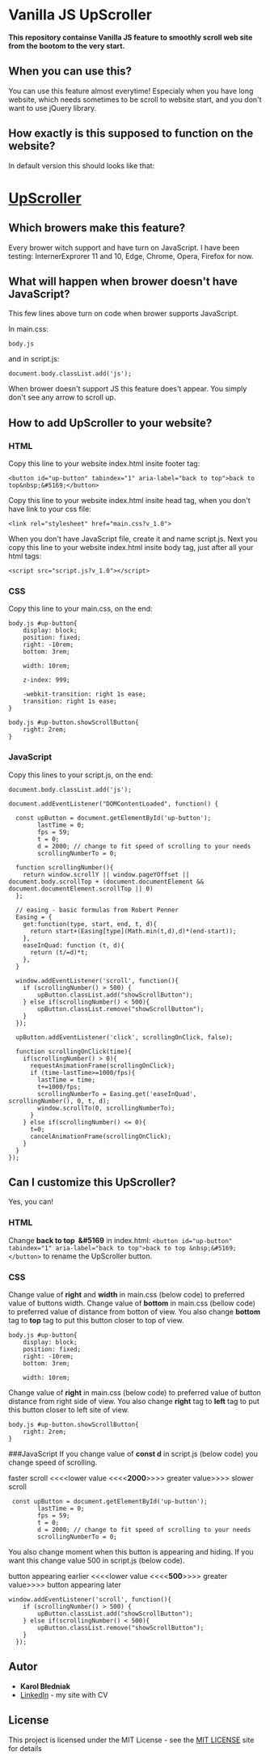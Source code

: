 # Vanilla JS UpScroller

**This repository containse Vanilla JS feature to smoothly scroll web site from the bootom to the very start.**


## When you can use this?

You can use this feature almost everytime! Especialy when you have long website, which needs sometimes to be scroll to website start, and you don't want to use jQuery library. 

## How exactly is this supposed to function on the website?
In default version this should looks like that:

# [UpScroller](https://karolbledniak.github.io/Vanilla-JS-UpScroller/) 

## Which browers make this feature?

Every brower witch support and have turn on JavaScript.
I have been testing: InternerExprorer 11 and 10, Edge, Chrome, Opera, Firefox for now.

## What will happen when brower doesn't have JavaScript?

This few lines above turn on code when brower supports JavaScript.

In main.css:

```
body.js
```

and in script.js:

```
document.body.classList.add('js');
```
When brower doesn't support JS this feature does't appear. You simply don't see any arrow to scroll up.

## How to add UpScroller to your website?

### HTML
Copy this line to your website index.html insite footer tag:
```
<button id="up-button" tabindex="1" aria-label="back to top">back to top&nbsp;&#5169;</button>
```
Copy this line to your website index.html insite head tag, when you don't have link to your css file:
```
<link rel="stylesheet" href="main.css?v_1.0">
```
When you don't have JavaScript file, create it and name script.js. Next you copy this line to your website index.html insite body tag, just after all your html tags:
```
<script src="script.js?v_1.0"></script>
```
### CSS
Copy this line to your main.css, on the end:
```
body.js #up-button{
	display: block;
	position: fixed;
	right: -10rem;
	bottom: 3rem;
	
	width: 10rem;

	z-index: 999;

	-webkit-transition: right 1s ease;
    transition: right 1s ease;
}

body.js #up-button.showScrollButton{
	right: 2rem;
}
```
### JavaScript
Copy this lines to your script.js, on the end:
```
document.body.classList.add('js');

document.addEventListener("DOMContentLoaded", function() {
  
  const upButton = document.getElementById('up-button');
        lastTime = 0;
        fps = 59;
        t = 0;
        d = 2000; // change to fit speed of scrolling to your needs
        scrollingNumberTo = 0;
        
  function scrollingNumber(){
    return window.scrollY || window.pageYOffset || document.body.scrollTop + (document.documentElement && document.documentElement.scrollTop || 0)
  };

  // easing - basic formulas from Robert Penner 
  Easing = {
    get:function(type, start, end, t, d){
      return start+(Easing[type](Math.min(t,d),d)*(end-start));
    },
    easeInQuad: function (t, d){
      return (t/=d)*t;
    },
  }
  
  window.addEventListener('scroll', function(){
    if (scrollingNumber() > 500) {
        upButton.classList.add("showScrollButton");
    } else if(scrollingNumber() < 500){
        upButton.classList.remove("showScrollButton");
    }
  });

  upButton.addEventListener('click', scrollingOnClick, false);

  function scrollingOnClick(time){
    if(scrollingNumber() > 0){
      requestAnimationFrame(scrollingOnClick);
      if (time-lastTime>=1000/fps){
        lastTime = time;
        t+=1000/fps;
        scrollingNumberTo = Easing.get('easeInQuad', scrollingNumber(), 0, t, d);
        window.scrollTo(0, scrollingNumberTo);
      }
    } else if(scrollingNumber() <= 0){
      t=0;
      cancelAnimationFrame(scrollingOnClick);
    }
  } 
});    
```

## Can I customize this UpScroller?
Yes, you can!

### HTML
Change **back to top &nbsp;&#5169** in index.html: 
``
<button id="up-button" tabindex="1" aria-label="back to top">back to top &nbsp;&#5169;</button>
``
to rename the UpScroller button.
### CSS
Change value of **right** and **width** in main.css (below code) to preferred value of buttons width.
Change value of **bottom** in main.css (bellow code) to preferred value of distance from botton of view. You also change **bottom** tag to **top** tag to put this button closer to top of view.
```
body.js #up-button{
	display: block;
	position: fixed;
	right: -10rem;
	bottom: 3rem;
	
	width: 10rem;
```
Change value of **right** in main.css (below code) to preferred value of button distance from right side of view. You also change **right** tag to **left** tag to put this button closer to left site of view.
```
body.js #up-button.showScrollButton{
	right: 2rem;
}
```
###JavaScript
If you change value of **const d** in script.js (below code) you change speed of scrolling.

faster scroll <<<<lower value <<<<**2000**>>>>  greater value>>>> slower scroll

```
 const upButton = document.getElementById('up-button');
        lastTime = 0;
        fps = 59;
        t = 0;
        d = 2000; // change to fit speed of scrolling to your needs
        scrollingNumberTo = 0;
```
You also change moment when this button is appearing and hiding. If you want this change value 500 in script.js (below code).

button appearing earlier <<<<lower value <<<<**500**>>>>  greater value>>>> button appearing later
```
window.addEventListener('scroll', function(){
    if (scrollingNumber() > 500) {
        upButton.classList.add("showScrollButton");
    } else if(scrollingNumber() < 500){
        upButton.classList.remove("showScrollButton");
    }
  });
```

## Autor 
* **Karol Błedniak**
* [LinkedIn](https://www.linkedin.com/in/karol-b%C5%82%C4%99dniak-215407aa/) - my site with CV

## License
This project is licensed under the MIT License - see the [MIT LICENSE](https://opensource.org/licenses/MIT) site for details

